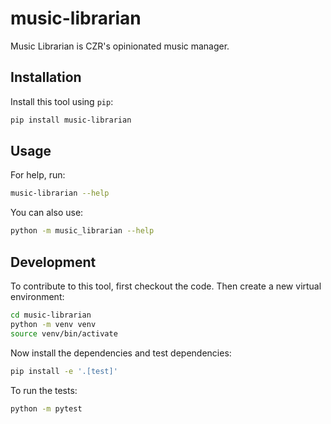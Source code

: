 # music-librarian

Music Librarian is CZR's opinionated music manager.

## Installation

Install this tool using `pip`:
```bash
pip install music-librarian
```
## Usage

For help, run:
```bash
music-librarian --help
```
You can also use:
```bash
python -m music_librarian --help
```
## Development

To contribute to this tool, first checkout the code. Then create a new virtual environment:
```bash
cd music-librarian
python -m venv venv
source venv/bin/activate
```
Now install the dependencies and test dependencies:
```bash
pip install -e '.[test]'
```
To run the tests:
```bash
python -m pytest
```
